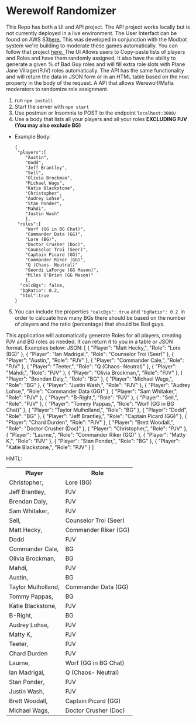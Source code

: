 # Werewolf Randomizer
This Repo has both a UI and API project. The API project works locally but is not currently deployed in a live environment. 
The User Interfact can be found on AWS S3<a href="https://ww-randomizer.s3.amazonaws.com/build/index.html?">here.</a>
This was developed in conjunction with the Modbot system we're building to moderate these games automatically. You can follow that project <a href="https://github.com/laurenmarieh/werewolfmod">here. </a>
The UI Allows users to Copy-paste lists of players and Roles and have them randomly assigned, It also have the ability to generate a given % of Bad Guy roles and will fill extra role slots with Plane Jane Villager(PJV) roles automatically.
The API has the same functionality and will return the data in JSON form or in an HTML table based on the `html` property in the body of the request. 
A API that allows Werewolf/Mafia moderators to randomize role assignment.

1. run `npm install` 
2. Start the server with `npm start`
3. Use postman or Insomnia to POST to the endpoint ```localhost:3000/```
4. Use a body that lists all your players and all your roles **EXCLUDING PJV (You may also exclude BG)**
* Example Body: 
    ```
    {
     "players":[
        "Austin",
        "Dodd",
        "Jeff Brantley",
        "Sell",
        "Olivia Brockman",
        "Michael Wags",
        "Katie Blackstone",
        "Christopher",
        "Audrey Lohse",
        "Stan Ponder",
        "Mahdi",
        "Justin Wash"
     	],
     "roles":[
        "Worf (GG in BG Chat)",
        "Commander Data (GG)",
        "Lore (BG)",
        "Doctor Crusher (Doc)",
        "Counselor Troi (Seer)",
        "Captain Picard (GG)",
        "Commander Riker (GG)",
        "Q (Chaos- Neutral)"
        "Geordi LaForge (GG Mason)",
        "Miles O'Brien (GG Mason)"
     	],
      "calcBgs": false,
      "bgRatio": 0.2,
	  "html":true
    }
    ```
5. You can include  the properties ``"calcBgs": true`` and ```"bgRatio": 0.2 ```in order to calcuate how many BGs there should be based on the number of players and the ratio (percentage) that should be Bad guys.

This application will automatically generate Roles for all players, creating PJV and BG roles as needed. It can return it to you in a table or JSON format. Examples below:
JSON:
[
    {
        "Player": "Matt Hecky,",
        "Role": "Lore (BG)"
    },
    {
        "Player": "Ian Madrigal,",
        "Role": "Counselor Troi (Seer)"
    },
    {
        "Player": "Austin,",
        "Role": "PJV"
    },
    {
        "Player": "Commander Cale,",
        "Role": "PJV"
    },
    {
        "Player": "Teeter,",
        "Role": "Q (Chaos- Neutral)"
    },
    {
        "Player": "Mahdi,",
        "Role": "PJV"
    },
    {
        "Player": "Olivia Brockman,",
        "Role": "PJV"
    },
    {
        "Player": "Brendan Daly,",
        "Role": "BG"
    },
    {
        "Player": "Michael Wags,",
        "Role": "BG"
    },
    {
        "Player": "Justin Wash,",
        "Role": "PJV"
    },
    {
        "Player": "Audrey Lohse,",
        "Role": "Commander Data (GG)"
    },
    {
        "Player": "Sam Whitaker,",
        "Role": "PJV"
    },
    {
        "Player": "B-Right,",
        "Role": "PJV"
    },
    {
        "Player": "Sell,",
        "Role": "PJV"
    },
    {
        "Player": "Tommy Pappas,",
        "Role": "Worf (GG in BG Chat)"
    },
    {
        "Player": "Taylor Mulholland,",
        "Role": "BG"
    },
    {
        "Player": "Dodd",
        "Role": "BG"
    },
    {
        "Player": "Jeff Brantley,",
        "Role": "Captain Picard (GG)"
    },
    {
        "Player": "Chard Durden",
        "Role": "PJV"
    },
    {
        "Player": "Brett Woodall,",
        "Role": "Doctor Crusher (Doc)"
    },
    {
        "Player": "Christopher,",
        "Role": "PJV"
    },
    {
        "Player": "Laurne,",
        "Role": "Commander Riker (GG)"
    },
    {
        "Player": "Matty K,",
        "Role": "PJV"
    },
    {
        "Player": "Stan Ponder,",
        "Role": "BG"
    },
    {
        "Player": "Katie Blackstone,",
        "Role": "PJV"
    }
]

HMTL:
<table>
	<tr>
		<th>Player</th>
		<th>Role</th>
	</tr>
	<tr>
		<td>Christopher,</td>
		<td>Lore (BG)</td>
	</tr>
	<tr>
		<td>Jeff Brantley,</td>
		<td>PJV</td>
	</tr>
	<tr>
		<td>Brendan Daly,</td>
		<td>PJV</td>
	</tr>
	<tr>
		<td>Sam Whitaker,</td>
		<td>PJV</td>
	</tr>
	<tr>
		<td>Sell,</td>
		<td>Counselor Troi (Seer)</td>
	</tr>
	<tr>
		<td>Matt Hecky,</td>
		<td>Commander Riker (GG)</td>
	</tr>
	<tr>
		<td>Dodd</td>
		<td>PJV</td>
	</tr>
	<tr>
		<td>Commander Cale,</td>
		<td>BG</td>
	</tr>
	<tr>
		<td>Olivia Brockman,</td>
		<td>BG</td>
	</tr>
	<tr>
		<td>Mahdi,</td>
		<td>PJV</td>
	</tr>
	<tr>
		<td>Austin,</td>
		<td>BG</td>
	</tr>
	<tr>
		<td>Taylor Mulholland,</td>
		<td>Commander Data (GG)</td>
	</tr>
	<tr>
		<td>Tommy Pappas,</td>
		<td>BG</td>
	</tr>
	<tr>
		<td>Katie Blackstone,</td>
		<td>PJV</td>
	</tr>
	<tr>
		<td>B-Right,</td>
		<td>BG</td>
	</tr>
	<tr>
		<td>Audrey Lohse,</td>
		<td>PJV</td>
	</tr>
	<tr>
		<td>Matty K,</td>
		<td>PJV</td>
	</tr>
	<tr>
		<td>Teeter,</td>
		<td>PJV</td>
	</tr>
	<tr>
		<td>Chard Durden</td>
		<td>PJV</td>
	</tr>
	<tr>
		<td>Laurne,</td>
		<td>Worf (GG in BG Chat)</td>
	</tr>
	<tr>
		<td>Ian Madrigal,</td>
		<td>Q (Chaos- Neutral)</td>
	</tr>
	<tr>
		<td>Stan Ponder,</td>
		<td>PJV</td>
	</tr>
	<tr>
		<td>Justin Wash,</td>
		<td>PJV</td>
	</tr>
	<tr>
		<td>Brett Woodall,</td>
		<td>Captain Picard (GG)</td>
	</tr>
	<tr>
		<td>Michael Wags,</td>
		<td>Doctor Crusher (Doc)</td>
	</tr>
</table>